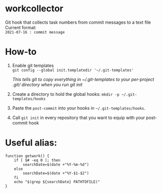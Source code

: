 # workcollector
Git hook that collects task numbers from commit messages to a text file  
Current format:  
`2021-07-16 : commit message`

# How-to
1. Enable git templates  
   `git config --global init.templatedir '~/.git-templates'`

    _This tells git to copy everything in ~/.git-templates to your per-project .git/ directory when you run git init_

2. Create a directory to hold the global hooks: `mkdir -p ~/.git-templates/hooks`  
  
3. Paste the `post-commit` into your hooks in `~/.git-templates/hooks`.  

4. Call `git init` in every repository that you want to equip with your post-commit hook 
  

# Useful alias:

```shell
function getwork() {
    if [ $# -eq 0 ]; then
        searchDate=$(date +"%Y-%m-%d")
    else
        searchDate=$(date +"%Y-$1-$2")
    fi
    echo "$(grep ${searchDate} PATHTOFILE)"
}
```

